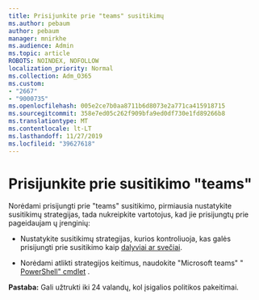 ```yaml
---
title: Prisijunkite prie "teams" susitikimų
ms.author: pebaum
author: pebaum
manager: mnirkhe
ms.audience: Admin
ms.topic: article
ROBOTS: NOINDEX, NOFOLLOW
localization_priority: Normal
ms.collection: Adm_O365
ms.custom:
- "2667"
- "9000735"
ms.openlocfilehash: 005e2ce7b0aa8711b6d8073e2a771ca415918715
ms.sourcegitcommit: 358e7ed05c262f909bfa9ed0df730e1fd89266b8
ms.translationtype: MT
ms.contentlocale: lt-LT
ms.lasthandoff: 11/27/2019
ms.locfileid: "39627618"
---
```

# <a name="join-a-meeting-in-teams"></a>Prisijunkite prie susitikimo "teams"

Norėdami prisijungti prie "teams" susitikimo, pirmiausia nustatykite susitikimų strategijas, tada nukreipkite vartotojus, kad jie prisijungtų prie pageidaujam ų įrenginių:

- Nustatykite susitikimų strategijas, kurios kontroliuoja, kas galės prisijungti prie susitikimo kaip [dalyviai ar svečiai](https://docs.microsoft.com/microsoftteams/meeting-policies-in-teams#meeting-policy-settings---participants--guests). 

- Norėdami atlikti strategijos keitimus, naudokite "Microsoft teams" " [PowerShell" cmdlet](https://docs.microsoft.com/microsoftteams/teams-powershell-overview) .    

**Pastaba:** Gali užtrukti iki 24 valandų, kol įsigalios politikos pakeitimai.
